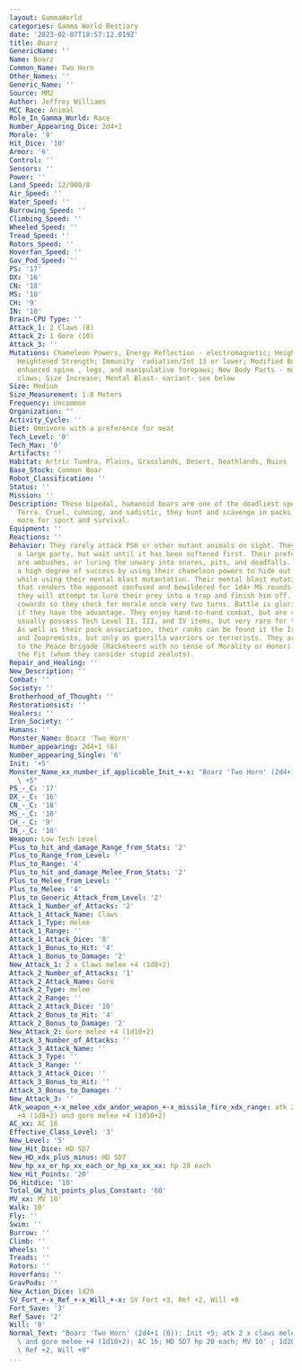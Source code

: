 ```yaml
---
layout: GammaWorld
categories: Gamma World Bestiary
date: '2023-02-07T18:57:12.019Z'
title: Boarz
GenericName: ''
Name: Boarz
Common_Name: Two Horn
Other_Names: ''
Generic_Name: ''
Source: MM2
Author: Jeffrey Williams
MCC Race: Animal
Role_In_Gamma_World: Race
Number_Appearing_Dice: 2d4+1
Morale: '9'
Hit_Dice: '10'
Armor: '6'
Control: ''
Sensors: ''
Power: ''
Land_Speed: 12/900/8
Air_Speed: ''
Water_Speed: ''
Burrowing_Speed: ''
Climbing_Speed: ''
Wheeled_Speed: ''
Tread_Speed: ''
Rotors_Speed: ''
Hoverfan_Speed: ''
Gav_Pod_Speed: ''
PS: '17'
DX: '16'
CN: '18'
MS: '10'
CH: '9'
IN: '10'
Brain-CPU Type: ''
Attack_1: 2 Claws (8)
Attack_2: 1 Gore (10)
Attack_3: ''
Mutations: Chameleon Powers, Energy Reflection - electromagnetic; Heightened Constitution;
  Heightened Strength; Immunity  radiation/Int 13 or lower; Modified Body Parts -
  enhanced spine , legs, and manipulative forepaws; New Body Parts - modified tusks,
  claws; Size Increase; Mental Blast- variant- see below
Size: Medium
Size_Measurement: 1.8 Meters
Frequency: Uncommon
Organization: ''
Activity_Cycle: ''
Diet: Omnivore with a preference for meat
Tech_Level: '0'
Tech_Max: '0'
Artifacts: ''
Habitat: Artric Tundra, Plains, Grasslands, Desert, Deathlands, Ruins
Base_Stock: Common Boar
Robot_Classification: ''
Status: ''
Mission: ''
Description: These bipedal, humanoid boars are one of the deadliest species on Gamma
  Terra. Cruel, cunning, and sadistic, they hunt and scavenge in packs of three or
  more for sport and survival.
Equipment: ''
Reactions: ''
Behavior: They rarely attack PSH or other mutant animals on sight. They will attack
  a large party, but wait until it has been softened first. Their preferred methods
  are ambushes, or luring the unwary into snares, pits, and deadfalls. They achieve
  a high degree of success by using their chameleon powers to hide out in the open
  while using their mental blast mutantation. Their mental blast mutation is a variant
  that renders the opponent confused and bewildered for 1d4+ MS rounds. At this time
  they will attempt to lure their prey into a trap and finish him off. They are not
  cowards so they check for morale once very two turns. Battle is glorious but only
  if they have the advantage. They enjoy hand-to-hand combat, but are capable and
  usually possess Tech Level II, III, and IV items, but very rare for the latter.
  As well as their pack association, their ranks can be found it the Iron Society
  and Zoopremists, but only as guerilla warriors or terrorists. They are openly hostile
  to the Peace Brigade (Racketeers with no sense of Morality or Honor) and Ranks of
  the Fit (whom they consider stupid zealots).
Repair_and_Healing: ''
New_Description: ''
Combat: ''
Society: ''
Brotherhood_of_Thought: ''
Restorationsist: ''
Healers: ''
Iron_Society: ''
Humans: ''
Monster_Name: Boarz 'Two Horn'
Number_appearing: 2d4+1 (6)
Number_appearing_Single: '6'
Init: '+5'
Monster_Name_xx_number_if_applicable_Init_+-x: "Boarz 'Two Horn' (2d4+1 (6)): Init\
  \ +5"
PS_-_C: '17'
DX_-_C: '16'
CN_-_C: '18'
MS_-_C: '10'
CH_-_C: '9'
IN_-_C: '10'
Weapon: Low Tech Level
Plus_to_hit_and_damage_Range_from_Stats: '2'
Plus_to_Range_from_Level: ''
Plus_to_Range: '4'
Plus_to_hit_and_damage_Melee_From_Stats: '2'
Plus_to_Melee_from_Level: ''
Plus_to_Melee: '4'
Plus_to_Generic_Attack_from_Level: '2'
Attack_1_Number_of_Attacks: '2'
Attack_1_Attack_Name: Claws
Attack_1_Type: melee
Attack_1_Range: ''
Attack_1_Attack_Dice: '8'
Attack_1_Bonus_to_Hit: '4'
Attack_1_Bonus_to_Damage: '2'
New_Attack_1: 2 x Claws melee +4 (1d8+2)
Attack_2_Number_of_Attacks: '1'
Attack_2_Attack_Name: Gore
Attack_2_Type: melee
Attack_2_Range: ''
Attack_2_Attack_Dice: '10'
Attack_2_Bonus_to_Hit: '4'
Attack_2_Bonus_to_Damage: '2'
New_Attack_2: Gore melee +4 (1d10+2)
Attack_3_Number_of_Attacks: ''
Attack_3_Attack_Name: ''
Attack_3_Type: ''
Attack_3_Range: ''
Attack_3_Attack_Dice: ''
Attack_3_Bonus_to_Hit: ''
Attack_3_Bonus_to_Damage: ''
New_Attack_3: ''
Atk_weapon_+-x_melee_xdx_andor_weapon_+-x_missile_fire_xdx_range: atk 2 x claws melee
  +4 (1d8+2) and gore melee +4 (1d10+2)
AC_xx: AC 16
Effective_Class_Level: '3'
New_Level: '5'
New_Hit_Dice: HD 5D7
New_HD_xdx_plus_minus: HD 5D7
New_hp_xx_or_hp_xx_each_or_hp_xx_xx_xx: hp 20 each
New_Hit_Points: '20'
D6_Hitdice: '10'
Total_GW_hit_points_plus_Constant: '60'
MV_xx: MV 10'
Walk: 10'
Fly: ''
Swim: ''
Burrow: ''
Climb: ''
Wheels: ''
Treads: ''
Rotors: ''
Hoverfans: ''
GravPods: ''
New_Action_Dice: 1d20
SV_Fort_+-x_Ref_+-x_Will_+-x: SV Fort +3, Ref +2, Will +0
Fort_Save: '3'
Ref_Save: '2'
Will: '0'
Normal_Text: "Boarz 'Two Horn' (2d4+1 (6)): Init +5; atk 2 x claws melee +4 (1d8+2)\
  \ and gore melee +4 (1d10+2); AC 16; HD 5D7 hp 20 each; MV 10' ; 1d20; SV Fort +3,\
  \ Ref +2, Will +0"
...
```

